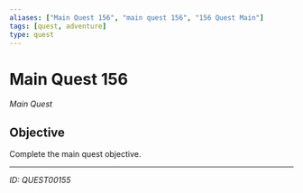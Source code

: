```yaml
---
aliases: ["Main Quest 156", "main quest 156", "156 Quest Main"]
tags: [quest, adventure]
type: quest
---
```


# Main Quest 156

*Main Quest*

## Objective
Complete the main quest objective.

---
*ID: QUEST00155*